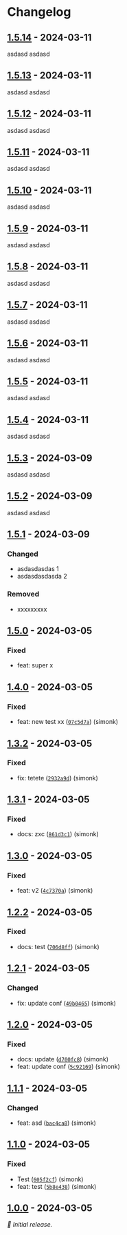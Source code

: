 # Changelog

## [1.5.14] - 2024-03-11

asdasd asdasd

## [1.5.13] - 2024-03-11

asdasd asdasd

## [1.5.12] - 2024-03-11

asdasd asdasd

## [1.5.11] - 2024-03-11

asdasd asdasd

## [1.5.10] - 2024-03-11

asdasd asdasd

## [1.5.9] - 2024-03-11

asdasd asdasd

## [1.5.8] - 2024-03-11

asdasd asdasd

## [1.5.7] - 2024-03-11

asdasd asdasd

## [1.5.6] - 2024-03-11

asdasd asdasd

## [1.5.5] - 2024-03-11

asdasd asdasd

## [1.5.4] - 2024-03-11

asdasd asdasd

## [1.5.3] - 2024-03-09

asdasd asdasd

## [1.5.2] - 2024-03-09

asdasd asdasd

## [1.5.1] - 2024-03-09

### Changed

- asdasdasdas 1
- asdasdasdasda 2

### Removed

- xxxxxxxxx

## [1.5.0] - 2024-03-05

### Fixed

- feat: super x

## [1.4.0] - 2024-03-05

### Fixed

- feat: new test xx ([`07c5d7a`](https://github.com/skopciewski/srtest/commit/07c5d7a)) (simonk)

## [1.3.2] - 2024-03-05

### Fixed

- fix: tetete ([`2932a9d`](https://github.com/skopciewski/srtest/commit/2932a9d)) (simonk)

## [1.3.1] - 2024-03-05

### Fixed

- docs: zxc ([`861d3c1`](https://github.com/skopciewski/srtest/commit/861d3c1)) (simonk)

## [1.3.0] - 2024-03-05

### Fixed

- feat: v2 ([`4c7370a`](https://github.com/skopciewski/srtest/commit/4c7370a)) (simonk)

## [1.2.2] - 2024-03-05

### Fixed

- docs: test ([`706d8ff`](https://github.com/skopciewski/srtest/commit/706d8ff)) (simonk)

## [1.2.1] - 2024-03-05

### Changed

- fix: update conf ([`49b0465`](https://github.com/skopciewski/srtest/commit/49b0465)) (simonk)

## [1.2.0] - 2024-03-05

### Fixed

- docs: update ([`d700fc8`](https://github.com/skopciewski/srtest/commit/d700fc8)) (simonk)
- feat: update conf ([`5c92169`](https://github.com/skopciewski/srtest/commit/5c92169)) (simonk)

## [1.1.1] - 2024-03-05

### Changed

- feat: asd ([`bac4ca8`](https://github.com/skopciewski/srtest/commit/bac4ca8)) (simonk)

## [1.1.0] - 2024-03-05

### Fixed

- Test ([`605f2cf`](https://github.com/skopciewski/srtest/commit/605f2cf)) (simonk)
- feat: test ([`5b8e438`](https://github.com/skopciewski/srtest/commit/5b8e438)) (simonk)

## [1.0.0] - 2024-03-05

_:seedling: Initial release._




[1.5.14]: https://github.com/skopciewski/srtest/releases/tag/1.5.14

[1.5.13]: https://github.com/skopciewski/srtest/releases/tag/1.5.13

[1.5.12]: https://github.com/skopciewski/srtest/releases/tag/1.5.12

[1.5.11]: https://github.com/skopciewski/srtest/releases/tag/1.5.11

[1.5.10]: https://github.com/skopciewski/srtest/releases/tag/1.5.10

[1.5.9]: https://github.com/skopciewski/srtest/releases/tag/1.5.9

[1.5.8]: https://github.com/skopciewski/srtest/releases/tag/1.5.8

[1.5.7]: https://github.com/skopciewski/srtest/releases/tag/1.5.7

[1.5.6]: https://github.com/skopciewski/srtest/releases/tag/1.5.6

[1.5.5]: https://github.com/skopciewski/srtest/releases/tag/1.5.5

[1.5.4]: https://github.com/skopciewski/srtest/releases/tag/1.5.4

[1.5.3]: https://github

[1.5.2]: https://github

[1.5.1]: https://github

[1.5.0]: https://github.com/skopciewski/srtest/releases/tag/1.5.0

[1.4.0]: https://github.com/skopciewski/srtest/releases/tag/1.4.0

[1.3.2]: https://github.com/skopciewski/srtest/releases/tag/1.3.2

[1.3.1]: https://github.com/skopciewski/srtest/releases/tag/1.3.1

[1.3.0]: https://github.com/skopciewski/srtest/releases/tag/1.3.0

[1.2.2]: https://github.com/skopciewski/srtest/releases/tag/1.2.2

[1.2.1]: https://github.com/skopciewski/srtest/releases/tag/1.2.1

[1.2.0]: https://github.com/skopciewski/srtest/releases/tag/1.2.0

[1.1.1]: https://github.com/skopciewski/srtest/releases/tag/1.1.1

[1.1.0]: https://github.com/skopciewski/srtest/releases/tag/1.1.0

[1.0.0]: https://github.com/skopciewski/srtest/releases/tag/1.0.0
